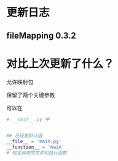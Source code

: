 # 更新日志
## fileMapping 0.3.2


# 对比上次更新了什么？
允许映射包

保留了两个关键参数

可以在
```python
# __init__.py 中


## 已经是默认值
__file__ = 'main.py'
__function__ = 'main'
# 规定调用的文件和执行函数

```

